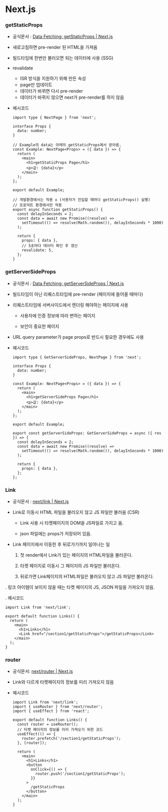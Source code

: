 # Next.js

### getStaticProps

- 공식문서 : [Data Fetching: getStaticProps | Next.js](https://nextjs.org/docs/basic-features/data-fetching/get-static-props)

- 새로고침하면 pre-render 된 HTML을 가져옴

- 빌드타임에 한번만 불러오면 되는 데이터에 사용 (SSG)

- revalidate
  
  - ISR 방식을 지원하기 위해 만든 속성
  - page만 업데이트
  - 데이터가 바뀌면 다시 pre-render
  - 데이터가 바뀌지 않으면 next가 pre-render를 하지 않음

- 예시코드
  
  ```tsx
  import type { NextPage } from 'next';
  
  interface Props {
    data: number;
  }
  
  // Example의 data는 아래의 getStaticProps에서 받아옴.
  const Example: NextPage<Props> = ({ data }) => {
    return (
      <main>
        <h1>getStaticProps Page</h1>
        <p>값: {data}</p>
      </main>
    );
  };
  
  export default Example;
  
  // 개발환경에서는 적용 x (사용자가 진입할 때마다 getStaticProps() 실행)
  // 프로덕트 환경에서만 적용
  export async function getStaticProps() {
    const delayInSeconds = 2;
    const data = await new Promise((resolve) =>
      setTimeout(() => resolve(Math.random()), delayInSeconds * 1000)
    );
  
    return {
      props: { data },
      // 5초마다 데이터 확인 후 갱신
      revalidate: 5,
    };
  }
  ```

### getServerSideProps

- 공식문서 :  [Data Fetching: getServerSideProps | Next.js](https://nextjs.org/docs/basic-features/data-fetching/get-server-side-props)

- 빌드타임이 아닌 리퀘스트타임에 pre-render (페이지에 들어올 때마다)

- 리퀘스트타임에 서버사이드에서 렌더링 해야하는 페이지에 사용
  
  - 사용자에 인증 정보에 따라 변하는 페이지
  
  - 보안이 중요한 페이지

- URL query parameter가 page props로 반드시 필요한 경우에도 사용

- 예시코드
  
  ```tsx
  import type { GetServerSideProps, NextPage } from 'next';
  
  interface Props {
    data: number;
  }
  
  const Example: NextPage<Props> = ({ data }) => {
    return (
      <main>
        <h1>getServerSideProps Page</h1>
        <p>값: {data}</p>
      </main>
    );
  };
  
  export default Example;
  
  export const getServerSideProps: GetServerSideProps = async ({ res }) => {
    const delayInSeconds = 2;
    const data = await new Promise((resolve) =>
      setTimeout(() => resolve(Math.random()), delayInSeconds * 1000)
    );
  
    return {
      props: { data },
    };
  };
  ```



### Link

- 공식문서 : [next/link | Next.js](https://nextjs.org/docs/api-reference/next/link)

- Link로 이동시 HTML 파일을 불러오지 않고 JS 파일만 불러옴 (CSR)
  
  - Link 사용 시 타켓페이지의 DOM을 JS파일로 가지고 옴.
  
  - json 파일에는 props가 저장되어 있음.

- Link 페이지에서 이동한 후 뒤로가기까지 일어나는 일
  
  1. 첫 render에서 Link가 있는 페이지의 HTML파일을 불러온다. 
  
  2. 타켓 페이지로 이동시 그 페이지의 JS 파일만 불러온다.
  
  3.  뒤로가면 Link페이지의 HTML파일은 불러오지 않고 JS 파일만 불러온다.

. 링크 아이템이 보이지 않을 때는 타켓 페이지의 JS, JSON 파일을 가져오지 않음.

. 예시코드
  
  ```tsx
  import Link from 'next/link';
  
  export default function Links() {
    return (
      <main>
        <h1>Links</h1>
        <Link href="/section1/getStaticProps">/getStaticProps</Link>
      </main>
    );
  }
  
  ```

### router

- 공식문서: [next/router | Next.js](https://nextjs.org/docs/api-reference/next/router#userouter)

- Link와 다르게 타켓페이지의 정보를 미리 가져오지 않음

- 예시코드
  
  ```tsx
  import Link from 'next/link';
  import { useRouter } from 'next/router';
  import { useEffect } from 'react';
  
  export default function Links() {
    const router = useRouter();
    // 타켓 페이지의 정보를 미리 가져오기 위한 코드
    useEffect(() => {
      router.prefetch('/section1/getStaticProps');
    }, [router]);
  
    return (
      <main>
        <h1>Links</h1>
        <button
          onClick={() => {
            router.push('/section1/getStaticProps');
          }}
        >
          /getStaticProps
        </button>
      </main>
    );
  }
  ```

